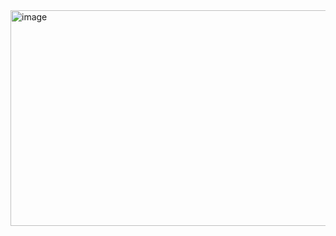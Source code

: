 <!--
<img width="470" height="342" alt="image" src="https://github.com/user-attachments/assets/cf96ea69-e47a-4536-bb24-352ab7087447" />
-->
<img width="570" height="345" alt="image" src="https://github.com/user-attachments/assets/86805b3f-6515-4281-a69f-4f61a30e63cd" />
<!--
**Here are some ideas to get you started:**
🙋‍♀️ A short introduction - what is your organization all about?
🌈 Contribution guidelines - how can the community get involved?
👩‍💻 Useful resources - where can the community find your docs? Is there anything else the community should know?
🍿 Fun facts - what does your team eat for breakfast?
🧙 Remember, you can do mighty things with the power of [Markdown](https://docs.github.com/github/writing-on-github/getting-started-with-writing-and-formatting-on-github/basic-writing-and-formatting-syntax)
-->
